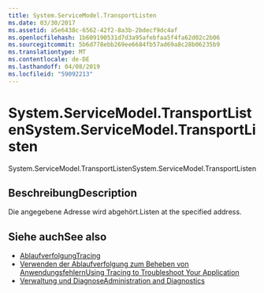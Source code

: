 ```yaml
---
title: System.ServiceModel.TransportListen
ms.date: 03/30/2017
ms.assetid: a5e6438c-6562-42f2-8a3b-2bdecf9dc4af
ms.openlocfilehash: 1b609190531d7d3a95afebfaa5f4fa62d02c2b06
ms.sourcegitcommit: 5b6d778ebb269ee6684fb57ad69a8c28b06235b9
ms.translationtype: MT
ms.contentlocale: de-DE
ms.lasthandoff: 04/08/2019
ms.locfileid: "59092213"
---
```

# <a name="systemservicemodeltransportlisten"></a><span data-ttu-id="a16f6-102">System.ServiceModel.TransportListen</span><span class="sxs-lookup"><span data-stu-id="a16f6-102">System.ServiceModel.TransportListen</span></span>
<span data-ttu-id="a16f6-103">System.ServiceModel.TransportListen</span><span class="sxs-lookup"><span data-stu-id="a16f6-103">System.ServiceModel.TransportListen</span></span>  
  
## <a name="description"></a><span data-ttu-id="a16f6-104">Beschreibung</span><span class="sxs-lookup"><span data-stu-id="a16f6-104">Description</span></span>  
 <span data-ttu-id="a16f6-105">Die angegebene Adresse wird abgehört.</span><span class="sxs-lookup"><span data-stu-id="a16f6-105">Listen at the specified address.</span></span>  
  
## <a name="see-also"></a><span data-ttu-id="a16f6-106">Siehe auch</span><span class="sxs-lookup"><span data-stu-id="a16f6-106">See also</span></span>

- [<span data-ttu-id="a16f6-107">Ablaufverfolgung</span><span class="sxs-lookup"><span data-stu-id="a16f6-107">Tracing</span></span>](../../../../../docs/framework/wcf/diagnostics/tracing/index.md)
- [<span data-ttu-id="a16f6-108">Verwenden der Ablaufverfolgung zum Beheben von Anwendungsfehlern</span><span class="sxs-lookup"><span data-stu-id="a16f6-108">Using Tracing to Troubleshoot Your Application</span></span>](../../../../../docs/framework/wcf/diagnostics/tracing/using-tracing-to-troubleshoot-your-application.md)
- [<span data-ttu-id="a16f6-109">Verwaltung und Diagnose</span><span class="sxs-lookup"><span data-stu-id="a16f6-109">Administration and Diagnostics</span></span>](../../../../../docs/framework/wcf/diagnostics/index.md)
